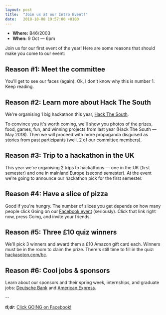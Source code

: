 ```yaml
---
layout: post
title:  "Join us at our Intro Event!"
date:   2018-10-08 19:57:00 +0100
---
```


- **Where:** B46/2003
- **When:** 9 Oct — 6pm

Join us for our first event of the year! Here are some reasons that should make you come to our event:

## Reason #1: Meet the committee

You'll get to see our faces (again). Ok, I don't know why this is number 1. Keep reading.

## Reason #2: Learn more about Hack The South

We're organising 1 big hackathon this year, [Hack The South](https://hackthesouth.co.uk).

To convince you it's worth coming, we'll show you photos of the prizes, food, games, fun, and winning projects from last year (Hack The South — May 2018). Then we will proceed with more propaganda disguised as stories from past participants (well, 2 of our committee members).

## Reason #3: Trip to a hackathon in the UK

This year we're organising 2 trips to hackathons — one in the UK (first semester) and one in mainland Europe (second semester). At the event we're going to announce our hackathon pick for the first semester.

## Reason #4: Have a slice of pizza

Good if you're hungry. The number of slices you get depends on how many people click Going on our [Facebook event](https://www.facebook.com/events/303999220381603/) (seriously). Click that link right now, press Going, and invite your friends.

## Reason #5: Three £10 quiz winners

We'll pick 3 winners and award them a £10 Amazon gift card each. Winners must be in the room to claim the prize. There's still time to fill in the quiz: [hackasoton.com/bc](http://hackasoton.com/bc).

## Reason #6: Cool jobs & sponsors

Learn about our sponsors and their spring week, internships, and graduate jobs: [Deutsche Bank](https://hackthesouth.co.uk/db.html) and [American Express](https://hackthesouth.co.uk/amex.html).

--

_**tl;dr**_: [Click GOING on Facebook!](https://www.facebook.com/events/303999220381603/)
